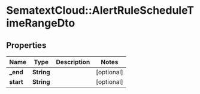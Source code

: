 # SematextCloud::AlertRuleScheduleTimeRangeDto

## Properties
| Name      | Type       | Description | Notes      |
| --------- | ---------- | ----------- | ---------- |
| **_end**  | **String** |             | [optional] |
| **start** | **String** |             | [optional] |
